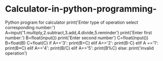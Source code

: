 # Calculator-in-python-programming-
Python program for calculator 
print('Enter type of operation select corresponding number:')
A=input('1.multiply,2.subtract,3.add,4.divide,5.reminder')
print('Enter first number:')
B=float(input())
print('Enter second number')
C=float(input())
B=float(B)
C=float(C)
if A=='3':
    print(B+C)
elif A=='2':
    print(B-C)
elif A =='1':
    print(B*C)
elif A=='4':
    print(B/C)
elif A=='5':
    print(B%C)
else:
        print('invalid operation')
